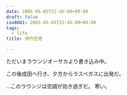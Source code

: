 ```yaml
---
date: 2005-05-05T22:45:09+09:00
draft: false
iso8601: 2005-05-05T22:45:09+09:00
tags:
  - life
title: 伊丹空港

---
```



ただいまラウンジオーサカより書き込み中。

この後成田へ行き、夕方からラスベガスに出発だ。

…このラウンジは空調が効き過ぎだ。
寒い。
